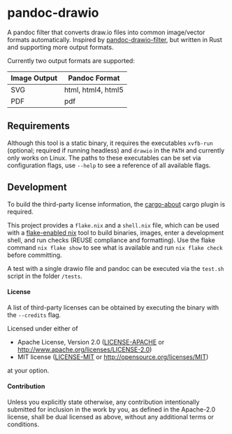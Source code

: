 <!--
SPDX-FileCopyrightText: 2022 localthomas
SPDX-License-Identifier: MIT OR Apache-2.0
 -->

# pandoc-drawio

A pandoc filter that converts draw.io files into common image/vector formats automatically.
Inspired by [pandoc-drawio-filter](https://github.com/tfc/pandoc-drawio-filter), but written in Rust and supporting more output formats.

Currently two output formats are supported:

| Image Output | Pandoc Format |
| ------------ | ------------- |
| SVG | html, html4, html5 |
| PDF | pdf |

## Requirements

Although this tool is a static binary, it requires the executables `xvfb-run` (optional; required if running headless) and `drawio` in the `PATH` and currently only works on Linux.
The paths to these executables can be set via configuration flags, use `--help` to see a reference of all available flags.

## Development

To build the third-party license information, the [cargo-about](https://github.com/EmbarkStudios/cargo-about) cargo plugin is required.

This project provides a `flake.nix` and a `shell.nix` file, which can be used with a [flake-enabled nix](https://nixos.wiki/wiki/Flakes) tool to build binaries, images, enter a development shell, and run checks (REUSE compliance and formatting).
Use the flake command `nix flake show` to see what is available and run `nix flake check` before committing.

A test with a single drawio file and pandoc can be executed via the `test.sh` script in the folder `/tests`.

#### License

A list of third-party licenses can be obtained by executing the binary with the `--credits` flag.

Licensed under either of

* Apache License, Version 2.0
  ([LICENSE-APACHE](LICENSES/Apache-2.0.txt) or http://www.apache.org/licenses/LICENSE-2.0)
* MIT license
  ([LICENSE-MIT](LICENSES/MIT.txt) or http://opensource.org/licenses/MIT)

at your option.

#### Contribution

Unless you explicitly state otherwise, any contribution intentionally submitted
for inclusion in the work by you, as defined in the Apache-2.0 license, shall be
dual licensed as above, without any additional terms or conditions.
